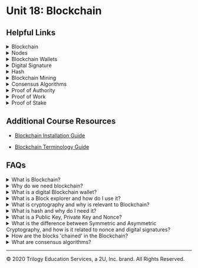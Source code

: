 # Unit 18: Blockchain

## Helpful Links

<details><summary>Blockchain</summary>

* https://www.investopedia.com/terms/b/blockchain.asp
</details>

<details><summary>Nodes</summary>

* https://medium.com/coinmonks/blockchain-what-is-a-node-or-masternode-and-what-does-it-do-4d9a4200938f
</details>
<details><summary>Blockchain Wallets</summary>

* https://www.investopedia.com/terms/b/blockchain-wallet.asp

* https://blog.unocoin.com/what-happens-if-you-forget-your-bitcoin-wallet-keys-bbf563ce281a
</details>
<details><summary>Digital Signature</summary>

* https://www.instantssl.com/digital-signature

* https://medium.com/@xragrawal/digital-signature-from-blockchain-context-cedcd563eee5
</details>
<details><summary>Hash</summary>

* https://www.investopedia.com/terms/h/hash.asp
</details>
<details><summary>Blockchain Mining</summary>

* https://www.bitcoinmining.com/
</details>
<details><summary>Consensus Algorithms</summary>

* https://www.binance.vision/blockchain/what-is-a-blockchain-consensus-algorithm
</details>
<details><summary>Proof of Authority</summary>

* https://www.binance.vision/blockchain/proof-of-authority-explained
</details>
<details><summary>Proof of Work</summary>

* https://en.bitcoin.it/wiki/Proof_of_work
</details>
<details><summary>Proof of Stake</summary>

* https://www.investopedia.com/terms/p/proof-stake-pos.asp
</details>

## Additional Course Resources


* [Blockchain Installation Guide](blockchain-install-guide.md)

* [Blockchain Terminology Guide](Blockchain-Terminology-Guide.md)


## FAQs

<details><summary>What is Blockchain?</summary>

A blockchain is an evergrowing list of records, called blocks, that are linked together cryptographically.  Along with encryption, the list of records (blocks), is stored in a distributed manner, meaning that exact copies of all records are stored across all machines that access the network.  Combined with encryption, this makes the blockchain extremely trustworthy, as the records are very difficult to alter.  Not only does the encryption form a layer of protection, but even if one record is changed, because there are so many duplicates, its easy to prove that the information was altered.

<img src= Images/BlockChain_info.png width=800>


</details>
<details><summary>Why do we need blockchain?</summary>

Blockchain has become more and more important to our world because of many reasons.  They can generally be summed up by **The Five Pillars of Blockchain**:

<blockquote>
<details><summary>Open</summary>

- Openness means that the system is designed to incentivize users to keep it open. The internet is an example of this, and it is built on open protocols that anyone can learn and contribute to.

  - Anyone can access the source code and create a project from it, therefore developer access is high.

  - Anyone can access the chain and participate in the ecosystem.

  - Anyone can access the services the blockchain offers.


</details>
<details><summary>Borderless</summary>

- Borderless means the network is completely without geographical or political borders.
- To be borderless, the network needs to be decentralized. This means there is **no** central party that holds control of the network.
- Since the blockchain is synchronized onto every device that helps maintain it (called nodes), it lives everywhere.

</details>
<details><summary>Neutral</summary>

- Neutral means that the protocol does not discriminate against any user, whether human or machine.

- The blockchain is agnostic to users, regardless of political or social status, or geographic location.

- Open blockchain networks are also governed in a neutral fashion, with many using the blockchain itself for voting on the next network upgrades.
</details>
<details><summary>Censor Resistant</summary>

- Decentralized Blockchains are highly resistant to censorship and authoritarian control.

- This means that people suffering in nations that have high censorship can still find a way to use these systems to reach out and to bypass the oppression.

- For example:

  - Blockchain is being used currently around the world to avoid censorship or hyperinflation in many countries.

  - It has been said that blockchain and crypto can be seen as an insurance policy against a dystopian future.

  - Money is often compared to a form of speech. These are systems where this form of expression cannot be censored.

</details>
<details><summary>Public</summary>

- Open/Public blockchains are separate from the state are thus well-suited for public affairs.

- Some Blockchains can be private - these are suited to military or government work, where confidentiality is required. This is at least until zero-knowledge proof technology that allows for total privacy on a public blockchain is further developed to scale.

- This separation of state and money is a first in history. It is similar to the separation of church and state to allow for religious freedom; only this allows for monetary freedom.

- These public systems are built by the people, for the people, and are governed by the people.
</details>
</blockquote>
</details>
<details><summary>What is a digital Blockchain wallet?</summary>

A digital, or blockchain, wallet is simply a set of "keys" to your funds that are on the blockchain.  It also serves as place where you can view and send transactions.

Much like a debit card does not hold your actual money, but the access to it, a blockchain wallet holds the access to your funds but not the actual funds.  The actual funds live on the blockchain.

</details>

<details><summary>What is a Block explorer and how do I use it?</summary>

A block explorer is a tool that allows you to search transactions on a particular blockchain.  Just as you might use a search engine to search topics online, the block explorer allows you to search blocks on the blockchain.  With a block explorer you can see various data about the block and drill down into the specifics.  For example on Etherscan, a block explorer for Ethereum, you can find information such as:

* Block Height (block number on the chain)
* Transaction Hash
* From and To Address
* Entity that mined the block
* Block Reward
* Difficulty
* Gas

</details>
<details><summary>What is cryptography and why is relevant to Blockchain?</summary>

Cryptography is the science of using math to secure data so that third parties cannot decipher it or tamper with it.  This process is done through various methods of encryption and digital signatures such as hashing and numerical keys (passcodes).

</details>
<details><summary>What is hash and why do I need it?</summary>

A hash is a one way function that provides a digital fingerprint of data.  Hashing is a key component of security on the blockchain, as this is what is used to 'chain' each block (list of records) to the last block.  These hashes must match or the block cannot be proven as trustworthy and added to the official blockchain (ledger or list of blocks/records).

Hashing algorithms are complex, but thankfully we don't have to write the algorithms themselves, as there are plenty that have alrady been generated that can be used.  Python includes an in-built hashing library called hashlib that includes some of the most popular hashing functions.

A hash function takes an input of any length and turns it into a fixed length, encrypted alphanumeric string - regardless of the input contents, or length of characters.

For example the following two input strings result in different output hash strings that are the same length:

### Hash #1
<blockquote>

input = `'Hashing is super fun'`<br>
ouput =  `'82197c1b5722865cf1a98a3a6edc1c35cad6264f2247d9b90713c40344e91722'`<br>
length = `64`
</blockquote>

### Hash #2
<blockquote>

input = `'Blockchain is totally rad'`<br>
output = `'052f2acc6d16628adeb76339fb03f63fd39450a62fa748e530cec10b5c259a76'`<br>
length = `64`

</blockquote>

Though the inputs are different lengths and characters, the outputs are both 64 characters long.

</details>
<details><summary>What is a Public Key, Private Key and Nonce?</summary>

**Public Key** - A public key is a key that is provided publicly to others to use in conjunction with another person's private key to decrypt and encrypt messages securely.

**Private Key** - A private key is a key that is kept secret.  It can be used in conjunction with another person's public key to encrypt and decrypt messages with assymetric cryptography or it can be shared with another person so that they might decrypt your symmetric cryptography message.

**Nonce** - A nonce is a number used once.  It can be added to encryption methods to increase security by introducing an element of randomness.

The uses of these terms is explained in more detail in the next question: *What is the difference between Symmetric and Asymmetric Cryptography?*.

</details>

<details><summary>What is the difference between Symmetric and Asymmetric Cryptography, and how is it related to nonce and digital signatures?</summary>

Symmetric cryptography means "one key" to "one lock" -- hence the "symmetry." Asymmetric cryptography doesn't just use one key like symmetric, but now it splits up the key into a "keypair" -- a public key and a private key, or "two keys" to "one lock".

With symmetric cryptography, the private key is shared between the parties in need of the message.  The key encrypts and decrypts the message.

Asymmetric cryptography uses a public key *and* a private key to encrypt/decrypt messages.

To **encrypt** and send a message:
-- The sender must have their own private key, and the _recipient's_ public key.

To **decrypt** a received message:
-- The recipient must have their own private key, and the _sender's_ public key

Using a nonce with this method can increase security by adding an element of randomness. The Nonce, _number used once_, is used much like a key.  If employing the nonce method with your public key, both would be required to encrypt/decrypt messages.

Digital signatures are the use of a private key to digitally 'sign' a document. To sign a document digitally, one must provide their private key and public key.  Then the document is 'signed' which produces a string of random alphanumeric characters, much like a nonce.  This string is the 'signature'  the recipient of the document can then use the sender's public key in conjunction with this signature string to verify the document.

</details>

<details><summary>How are the blocks 'chained' in the Blockchain?</summary>

</details>

<details><summary>What are consensus algorithms?</summary>

Proof of Authority
Proof of Work
Proof of Stake

Proof of Capacity - It uses free hard drive space as a contribution to the network.

Proof of Burn -- This algorithm "burns" or making some amount of coins un-spendable to act as a stake to the network.
</details>

---

© 2020 Trilogy Education Services, a 2U, Inc. brand. All Rights Reserved.

